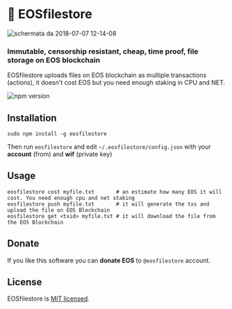 # 📜 EOSfilestore

![schermata da 2018-07-07 12-14-08](https://user-images.githubusercontent.com/8074/42409753-516e04c8-81df-11e8-9d60-823fe4909d75.png)

### Immutable, censorship resistant, cheap, time proof, file storage on EOS blockchain

EOSfilestore uploads files on EOS blockchain as multiple transactions (actions), it doesn't cost EOS but you need enough staking in CPU and NET.

![npm version](https://img.shields.io/npm/v/eosfilestore.svg)


## Installation

```
sudo npm install -g eosfilestore 
```

Then run `eosfilestore` and edit `~/.eosfilestore/config.json` with your **account** (from) and **wif** (private key)

## Usage

```
eosfilestore cost myfile.txt       # an estimate how many EOS it will cost. You need enough cpu and net staking
eosfilestore push myfile.txt       # it will generate the txs and upload the file on EOS Blockchain
eosfilestore get <txid> myfile.txt # it will download the file from the EOS Blockchain
```

## Donate

If you like this software you can **donate EOS** to `@eosfilestore` account.

## License

EOSfilestore is [MIT licensed](./LICENSE).
